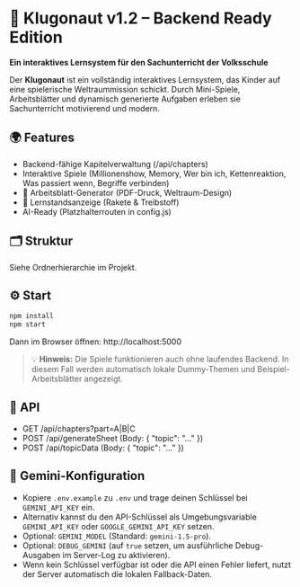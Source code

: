 # 🚀 Klugonaut v1.2 – Backend Ready Edition
**Ein interaktives Lernsystem für den Sachunterricht der Volksschule**

Der **Klugonaut** ist ein vollständig interaktives Lernsystem, das Kinder auf eine
spielerische Weltraummission schickt. Durch Mini-Spiele, Arbeitsblätter und dynamisch generierte Aufgaben erleben sie
Sachunterricht motivierend und modern.

## 🌍 Features
- Backend-fähige Kapitelverwaltung (/api/chapters)
- Interaktive Spiele (Millionenshow, Memory, Wer bin ich, Kettenreaktion, Was passiert wenn, Begriffe verbinden)
- 📄 Arbeitsblatt-Generator (PDF-Druck, Weltraum-Design)
- 🚀 Lernstandsanzeige (Rakete & Treibstoff)
- AI-Ready (Platzhalterrouten in config.js)

## 🗂️ Struktur
Siehe Ordnerhierarchie im Projekt.

## ⚙️ Start
```bash
npm install
npm start
```
Dann im Browser öffnen: http://localhost:5000

> 💡 **Hinweis:** Die Spiele funktionieren auch ohne laufendes Backend.
> In diesem Fall werden automatisch lokale Dummy-Themen und
> Beispiel-Arbeitsblätter angezeigt.

## 🔌 API
- GET /api/chapters?part=A|B|C
- POST /api/generateSheet  (Body: { "topic": "..." })
- POST /api/topicData      (Body: { "topic": "..." })

## 🤖 Gemini-Konfiguration
- Kopiere `.env.example` zu `.env` und trage deinen Schlüssel bei `GEMINI_API_KEY` ein.
- Alternativ kannst du den API-Schlüssel als Umgebungsvariable `GEMINI_API_KEY` oder `GOOGLE_GEMINI_API_KEY` setzen.
- Optional: `GEMINI_MODEL` (Standard: `gemini-1.5-pro`).
- Optional: `DEBUG_GEMINI` (auf `true` setzen, um ausführliche Debug-Ausgaben im Server-Log zu aktivieren).
- Wenn kein Schlüssel verfügbar ist oder die API einen Fehler liefert, nutzt der Server automatisch die lokalen Fallback-Daten.
